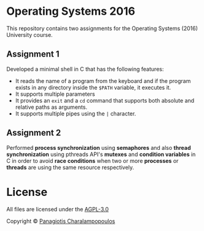 # Operating Systems 2016
This repository contains two assignments for the Operating Systems (2016) University course.

## Assignment 1
Developed a minimal shell in C that has the following features:
- It reads the name of a program from the keyboard and if the program exists in any directory inside the
`$PATH` variable, it executes it.
- It supports multiple parameters
- It provides an `exit` and a `cd` command that supports both absolute and relative paths as arguments.
- It supports multiple pipes using the `|` character.

## Assignment 2
Performed **process synchronization** using **semaphores** and also **thread synchronization** using pthreads
API's **mutexes** and **condition variables** in C in order to avoid **race conditions** when two or more
**processes** or **threads** are using the same resource respectively.

# License
All files are licensed under the  [AGPL-3.0](https://www.gnu.org/licenses/agpl-3.0.en.html)

Copyright © <a href="https://github.com/PARVD0XSVPR3ME">Panagiotis Charalampopoulos</a>

